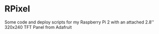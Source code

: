 # RPixel
Some code and deploy scripts for my Raspberry Pi 2 with an attached 2.8'' 320x240 TFT Panel from Adafruit
